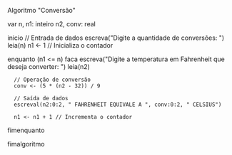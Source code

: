 Algoritmo "Conversão"

var
   n, n1: inteiro
   n2, conv: real

inicio
   // Entrada de dados
   escreva("Digite a quantidade de conversões: ")
   leia(n)
   n1 <- 1 // Inicializa o contador

   enquanto (n1 <= n) faca
      escreva("Digite a temperatura em Fahrenheit que deseja converter: ")
      leia(n2)

      // Operação de conversão
      conv <- (5 * (n2 - 32)) / 9

      // Saída de dados
      escreval(n2:0:2, " FAHRENHEIT EQUIVALE A ", conv:0:2, " CELSIUS")

      n1 <- n1 + 1 // Incrementa o contador
   fimenquanto

fimalgoritmo
